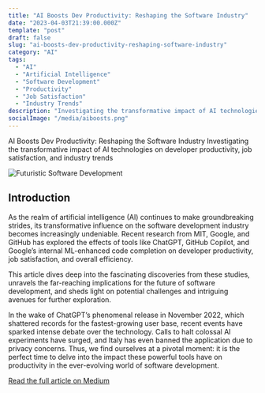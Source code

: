 ```yaml
---
title: "AI Boosts Dev Productivity: Reshaping the Software Industry"
date: "2023-04-03T21:39:00.000Z"
template: "post"
draft: false
slug: "ai-boosts-dev-productivity-reshaping-software-industry"
category: "AI"
tags:
  - "AI"
  - "Artificial Intelligence"
  - "Software Development"
  - "Productivity"
  - "Job Satisfaction"
  - "Industry Trends"
description: "Investigating the transformative impact of AI technologies on developer productivity, job satisfaction, and industry trends in the realm of software development."
socialImage: "/media/aiboosts.png"
---
```


AI Boosts Dev Productivity: Reshaping the Software Industry
Investigating the transformative impact of AI technologies on developer productivity, job satisfaction, and industry trends


![Futuristic Software Development](/media/aiboosts.png)

## Introduction
As the realm of artificial intelligence (AI) continues to make groundbreaking strides, its transformative influence on the software development industry becomes increasingly undeniable. Recent research from MIT, Google, and GitHub has explored the effects of tools like ChatGPT, GitHub Copilot, and Google’s internal ML-enhanced code completion on developer productivity, job satisfaction, and overall efficiency.

This article dives deep into the fascinating discoveries from these studies, unravels the far-reaching implications for the future of software development, and sheds light on potential challenges and intriguing avenues for further exploration.

In the wake of ChatGPT’s phenomenal release in November 2022, which shattered records for the fastest-growing user base, recent events have sparked intense debate over the technology. Calls to halt colossal AI experiments have surged, and Italy has even banned the application due to privacy concerns. Thus, we find ourselves at a pivotal moment: it is the perfect time to delve into the impact these powerful tools have on productivity in the ever-evolving world of software development.

[Read the full article on Medium](https://medium.com/p/1af5ecadefe9)